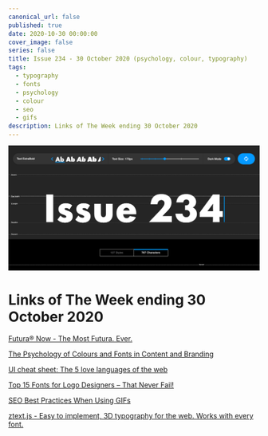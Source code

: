 ```yaml
---
canonical_url: false
published: true
date: 2020-10-30 00:00:00
cover_image: false
series: false
title: Issue 234 - 30 October 2020 (psychology, colour, typography)
tags:
  - typography
  - fonts
  - psychology
  - colour
  - seo
  - gifs
description: Links of The Week ending 30 October 2020
---
```

![Issue 234 - 30 October 2020 (psychology, colour, typography)](/assets/uploads/issue-234.png "Issue 234 - 30 October 2020 (psychology, colour, typography)")

# Links of The Week ending 30 October 2020

<a href="https://www.monotype.com/fonts/futura-now" title="Futura® Now" alt="Futura® Now">Futura® Now - The Most Futura. Ever.</a>

<a href="https://www.relevance.com/the-psychology-of-colours-and-fonts-in-content-and-branding/" title="The Psychology of Colours and Fonts in Content and Branding" alt="The Psychology of Colours and Fonts in Content and Branding">The Psychology of Colours and Fonts in Content and Branding</a>

<a href="https://uxdesign.cc/ui-cheat-sheet-the-5-love-languages-of-the-web-8754c365dfe5" title="UI cheat sheet: The 5 love languages of the web" alt="UI cheat sheet: The 5 love languages of the web">UI cheat sheet: The 5 love languages of the web</a>

<a href="https://fullstop360.com/blog/top-15-fonts-for-logo-designers-that-never-fail/" title="Top 15 Fonts for Logo Designers – That Never Fail!" alt="Top 15 Fonts for Logo Designers – That Never Fail!">Top 15 Fonts for Logo Designers – That Never Fail!</a>

<a href="https://www.searchenginejournal.com/gif-seo-best-practices/384364/" title="SEO Best Practices When Using GIFs" alt="SEO Best Practices When Using GIFs">SEO Best Practices When Using GIFs</a>

<a href="https://bennettfeely.com/ztext" title="ztext.js" alt="ztext.js">ztext.js - Easy to implement, 3D typography for the web. Works with every font.</a>

<a href="" title="" alt=""></a>

<a href="" title="" alt=""></a>